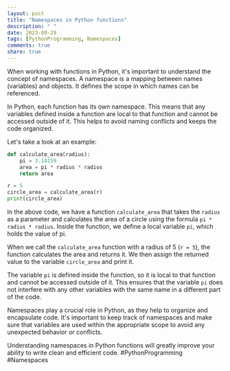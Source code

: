```yaml
---
layout: post
title: "Namespaces in Python functions"
description: " "
date: 2023-09-29
tags: [PythonProgramming, Namespaces]
comments: true
share: true
---
```


When working with functions in Python, it's important to understand the concept of namespaces. A namespace is a mapping between names (variables) and objects. It defines the scope in which names can be referenced.

In Python, each function has its own namespace. This means that any variables defined inside a function are local to that function and cannot be accessed outside of it. This helps to avoid naming conflicts and keeps the code organized.

Let's take a look at an example:

```python
def calculate_area(radius):
    pi = 3.14159
    area = pi * radius * radius
    return area

r = 5
circle_area = calculate_area(r)
print(circle_area)
```

In the above code, we have a function `calculate_area` that takes the `radius` as a parameter and calculates the area of a circle using the formula `pi * radius * radius`. Inside the function, we define a local variable `pi`, which holds the value of pi.

When we call the `calculate_area` function with a radius of 5 (`r = 5`), the function calculates the area and returns it. We then assign the returned value to the variable `circle_area` and print it.

The variable `pi` is defined inside the function, so it is local to that function and cannot be accessed outside of it. This ensures that the variable `pi` does not interfere with any other variables with the same name in a different part of the code.

Namespaces play a crucial role in Python, as they help to organize and encapsulate code. It's important to keep track of namespaces and make sure that variables are used within the appropriate scope to avoid any unexpected behavior or conflicts.

Understanding namespaces in Python functions will greatly improve your ability to write clean and efficient code. #PythonProgramming #Namespaces